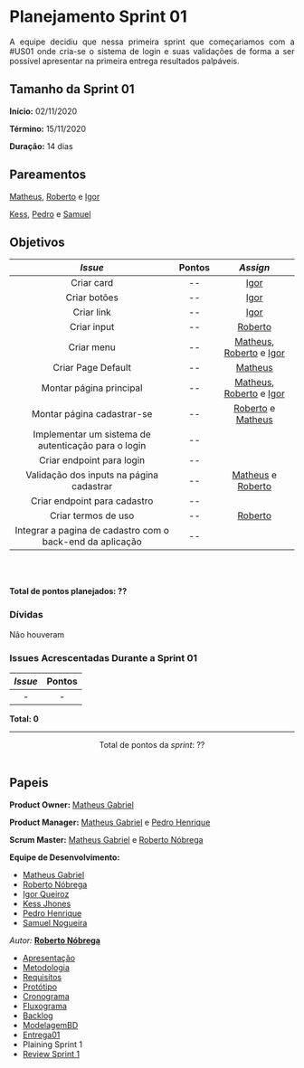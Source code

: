 # Planejamento Sprint 01

<p align="justify">
A equipe decidiu que nessa primeira sprint que começariamos com a #US01 onde cria-se o sistema de login e suas validações de forma a ser possível apresentar na primeira entrega resultados palpáveis.
</p>


## Tamanho da Sprint 01      
**Início:** 02/11/2020
   
**Término:** 15/11/2020  

**Duração:** 14 dias   

## Pareamentos   

[Matheus](https://github.com/Matheus73), [Roberto](https://github.com/Sayuck) e [Igor](https://github.com/igorq937) 

[Kess](https://github.com/kessJhones), [Pedro](https://github.com/Pedrok99) e [Samuel](https://github.com/SamuelNoB) 


## Objetivos   

|     _Issue_      |    Pontos   |     *Assign*     |
|:----------------:|:-----------:|:----------------:|
| Criar card|--|[Igor](https://github.com/igorq937)
| Criar botões|--|[Igor](https://github.com/igorq937)
| Criar link|--|[Igor](https://github.com/igorq937)
| Criar input|--|[Roberto](https://github.com/Sayuck)
|Criar menu|--|[Matheus](https://github.com/Matheus73), [Roberto](https://github.com/Sayuck) e [Igor](https://github.com/igorq937) 
| Criar Page Default|--|[Matheus](https://github.com/Matheus73)
| Montar página principal|--|[Matheus](https://github.com/Matheus73), [Roberto](https://github.com/Sayuck) e [Igor](https://github.com/igorq937) 
| Montar página cadastrar-se|--|[Roberto](https://github.com/Sayuck) e [Matheus](https://github.com/Matheus73)
| Implementar um sistema de autenticação para o login|--|
| Criar endpoint para login|--|
| Validação dos inputs na página cadastrar|--|[Matheus](https://github.com/Matheus73) e [Roberto](https://github.com/Sayuck)
| Criar endpoint para cadastro|--|
| Criar termos de uso|--|[Roberto](https://github.com/Sayuck)
|Integrar a pagina de cadastro com o back-end da aplicação|--|



<br/>
<br/>

<b>Total de pontos planejados: ??</b>  

### Dívidas    

Não houveram

### Issues Acrescentadas Durante a Sprint 01

|     _Issue_      |    Pontos   |
|:----------------:|:-----------:|
| - | - |

<b>Total: 0</b> 

***


<div style="text-align: center"> Total de pontos da <i>sprint</i>: ?? </div> <br>


## Papeis


**Product Owner:** [Matheus Gabriel](https://github.com/Matheus73)

**Product Manager:** [Matheus Gabriel](https://github.com/Matheus73) e [Pedro Henrique](https://github.com/Pedrok99)

**Scrum Master:** [Matheus Gabriel](https://github.com/Matheus73) e [Roberto Nóbrega](https://github.com/Sayuck)

**Equipe de Desenvolvimento:** 
- [Matheus Gabriel](https://github.com/Matheus73)
- [Roberto Nóbrega](https://github.com/Sayuck) 
- [Igor Queiroz](https://github.com/igorq937) 
- [Kess Jhones](https://github.com/kessJhones)
- [Pedro Henrique](https://github.com/Pedrok99)
- [Samuel Nogueira](https://github.com/SamuelNoB) 

*Autor:* **[Roberto Nóbrega](https://github.com/Sayuck)**

- [Apresentação](/Apresentacao.MD)
- [Metodologia](/Metodologia.MD)
- [Requisitos](/Requisitos.MD)
- [Protótipo](/Prototipo.MD)
- [Cronograma](/Cronograma.MD)
- [Fluxograma](/Fluxograma.MD)
- [Backlog](/Backlog.MD)
- [ModelagemBD](/DER-DLD.MD)
- [Entrega01](/Entrega01.MD)
- Plaining Sprint 1
- [Review Sprint 1](/Review01.MD)
